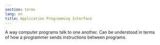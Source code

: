 ```yaml
---
section: terms
lang: en
title: Application Programming Interface
---
```


A way computer programs talk to one another. Can be understood in terms of how a programmer sends instructions between programs.
